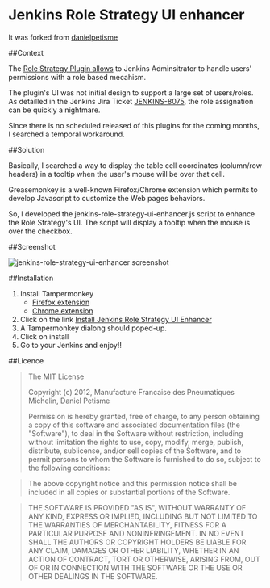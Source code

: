 # Jenkins Role Strategy UI enhancer
It was forked from [danielpetisme](https://github.com/danielpetisme/jenkins-role-strategy-ui-enhancer)

##Context

The [Role Strategy Plugin allows](https://wiki.jenkins-ci.org/display/JENKINS/Role+Strategy+Plugin) to Jenkins Adminsitrator to handle users' 
permissions with a role based mecahism.

The plugin's UI was not initial design to support a large set of users/roles. As 
detailled in the Jenkins Jira Ticket [JENKINS-8075](https://issues.jenkins-ci.org/browse/JENKINS-8075), the role assignation can be quickly a nightmare.

Since there is no scheduled released of this plugins for the coming months, I 
searched a temporal workaround.

##Solution

Basically, I searched a way to display the table cell coordinates (column/row headers)
in a tooltip when the user's mouse will be over that cell. 

Greasemonkey is a well-known Firefox/Chrome extension which permits to develop
Javascript to customize the Web pages behaviors.

So, I developed the jenkins-role-strategy-ui-enhancer.js script to enhance the
Role Strategy's UI. The script will display a tooltip when the mouse is over the checkbox.

##Screenshot

![jenkins-role-strategy-ui-enhancer screenshot](https://issues.jenkins-ci.org/secure/attachment/22359/jenkins-role-strategy-ui-enhancer_screenshot_00.png "jenkins-role-strategy-ui-enhancer screenshot")

##Installation

1. Install Tampermonkey 
    * [Firefox extension](https://addons.mozilla.org/en-US/firefox/addon/tampermonkey/)
    * [Chrome extension](https://chrome.google.com/webstore/detail/dhdgffkkebhmkfjojejmpbldmpobfkfo)
2. Click on the link [Install Jenkins Role Strategy UI Enhancer](https://github.com/Brialius/jenkins-role-strategy-ui-enhancer/raw/master/jenkins-role-strategy-ui-enhancer/jenkins-role-strategy-ui-enhancer.user.js)
3. A Tampermonkey dialong should poped-up.
4. Click on install
5. Go to your Jenkins and enjoy!!

##Licence

>The MIT License
>
>Copyright (c) 2012, Manufacture Francaise des Pneumatiques Michelin, Daniel Petisme
>
>Permission is hereby granted, free of charge, to any person obtaining a copy
>of this software and associated documentation files (the "Software"), to deal
>in the Software without restriction, including without limitation the rights
>to use, copy, modify, merge, publish, distribute, sublicense, and/or sell
>copies of the Software, and to permit persons to whom the Software is
>furnished to do so, subject to the following conditions:

>The above copyright notice and this permission notice shall be included in
>all copies or substantial portions of the Software.

>THE SOFTWARE IS PROVIDED "AS IS", WITHOUT WARRANTY OF ANY KIND, EXPRESS OR
>IMPLIED, INCLUDING BUT NOT LIMITED TO THE WARRANTIES OF MERCHANTABILITY,
>FITNESS FOR A PARTICULAR PURPOSE AND NONINFRINGEMENT. IN NO EVENT SHALL THE
>AUTHORS OR COPYRIGHT HOLDERS BE LIABLE FOR ANY CLAIM, DAMAGES OR OTHER
>LIABILITY, WHETHER IN AN ACTION OF CONTRACT, TORT OR OTHERWISE, ARISING FROM,
>OUT OF OR IN CONNECTION WITH THE SOFTWARE OR THE USE OR OTHER DEALINGS IN
>THE SOFTWARE.     